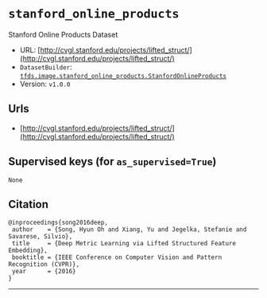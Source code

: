 <div itemscope itemtype="http://schema.org/Dataset">
  <div itemscope itemprop="includedInDataCatalog" itemtype="http://schema.org/DataCatalog">
    <meta itemprop="name" content="TensorFlow Datasets" />
  </div>
  <meta itemprop="name" content="stanford_online_products" />
  <meta itemprop="description" content="Stanford Online Products Dataset" />
  <meta itemprop="url" content="https://www.tensorflow.org/datasets/catalog/stanford_online_products" />
  <meta itemprop="sameAs" content="http://cvgl.stanford.edu/projects/lifted_struct/" />
</div>

# `stanford_online_products`

Stanford Online Products Dataset

*   URL:
    [http://cvgl.stanford.edu/projects/lifted_struct/](http://cvgl.stanford.edu/projects/lifted_struct/)
*   `DatasetBuilder`:
    [`tfds.image.stanford_online_products.StanfordOnlineProducts`](https://github.com/tensorflow/datasets/tree/master/tensorflow_datasets/image/stanford_online_products.py)
*   Version: `v1.0.0`


## Urls

*   [http://cvgl.stanford.edu/projects/lifted_struct/](http://cvgl.stanford.edu/projects/lifted_struct/)

## Supervised keys (for `as_supervised=True`)

`None`

## Citation

```
@inproceedings{song2016deep,
 author    = {Song, Hyun Oh and Xiang, Yu and Jegelka, Stefanie and Savarese, Silvio},
 title     = {Deep Metric Learning via Lifted Structured Feature Embedding},
 booktitle = {IEEE Conference on Computer Vision and Pattern Recognition (CVPR)},
 year      = {2016}
}
```

--------------------------------------------------------------------------------

